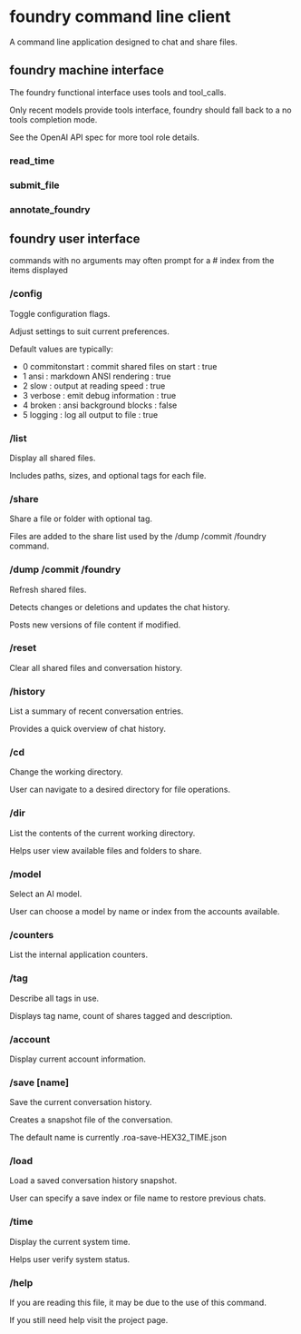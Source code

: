 # foundry command line client

A command line application designed to chat and share files.

## foundry machine interface

The foundry functional interface uses tools and tool_calls.

Only recent models provide tools interface, foundry should fall 
back to a no tools completion mode.

See the OpenAI API spec for more tool role details.

### read_time

### submit_file

### annotate_foundry

## foundry user interface

commands with no arguments may often prompt for a # index from
the items displayed

### /config

Toggle configuration flags.

Adjust settings to suit current preferences.

Default values are typically:

* 0 commitonstart : commit shared files on start : true
* 1 ansi : markdown ANSI rendering : true
* 2 slow : output at reading speed : true
* 3 verbose : emit debug information : true
* 4 broken : ansi background blocks : false
* 5 logging : log all output to file : true

### /list

Display all shared files.

Includes paths, sizes, and optional tags for each file.

### /share

Share a file or folder with optional tag.

Files are added to the share list used by the /dump /commit /foundry command.

### /dump /commit /foundry

Refresh shared files. 

Detects changes or deletions and updates the chat history.

Posts new versions of file content if modified.

### /reset

Clear all shared files and conversation history.

### /history

List a summary of recent conversation entries. 

Provides a quick overview of chat history.

### /cd

Change the working directory. 

User can navigate to a desired directory for file operations.

### /dir

List the contents of the current working directory. 

Helps user view available files and folders to share.


### /model

Select an AI model.

User can choose a model by name or index from the accounts available.

### /counters

List the internal application counters.

### /tag

Describe all tags in use.

Displays tag name, count of shares tagged and description.

### /account

Display current account information.

### /save [name]

Save the current conversation history. 

Creates a snapshot file of the conversation.

The default name is currently .roa-save-HEX32_TIME.json

### /load

Load a saved conversation history snapshot.

User can specify a save index or file name to restore previous chats.


### /time

Display the current system time. 

Helps user verify system status.

### /help

If you are reading this file, it may be due to the use of this command.

If you still need help visit the project page.
